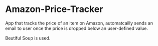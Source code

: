 # Amazon-Price-Tracker
App that tracks the price of an item on Amazon, automatcailly sends an email to user once the price is dropped below an user-defined value.

Beutiful Soup is used.
